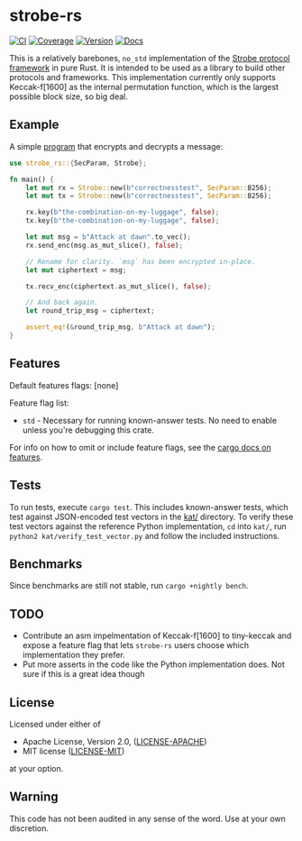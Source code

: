strobe-rs
=========

[![CI](https://github.com/rozbb/strobe-rs/workflows/CI/badge.svg)](https://github.com/rozbb/strobe-rs/actions)
[![Coverage](https://codecov.io/gh/rozbb/strobe-rs/branch/master/graph/badge.svg)](https://codecov.io/gh/rozbb/strobe-rs)
[![Version](https://img.shields.io/crates/v/strobe-rs.svg)](https://crates.io/crates/strobe-rs)
[![Docs](https://docs.rs/strobe-rs/badge.svg)](https://docs.rs/strobe-rs)

This is a relatively barebones, `no_std` implementation of the [Strobe protocol framework][strobe] in pure Rust. It is intended to be used as a library to build other protocols and frameworks. This implementation currently only supports Keccak-f\[1600\] as the internal permutation function, which is the largest possible block size, so big deal.

[strobe]: https://strobe.sourceforge.io/

Example
-------

A simple [program](examples/basic.rs) that encrypts and decrypts a message:

```rust
use strobe_rs::{SecParam, Strobe};

fn main() {
    let mut rx = Strobe::new(b"correctnesstest", SecParam::B256);
    let mut tx = Strobe::new(b"correctnesstest", SecParam::B256);

    rx.key(b"the-combination-on-my-luggage", false);
    tx.key(b"the-combination-on-my-luggage", false);

    let mut msg = b"Attack at dawn".to_vec();
    rx.send_enc(msg.as_mut_slice(), false);

    // Rename for clarity. `msg` has been encrypted in-place.
    let mut ciphertext = msg;

    tx.recv_enc(ciphertext.as_mut_slice(), false);

    // And back again.
    let round_trip_msg = ciphertext;

    assert_eq!(&round_trip_msg, b"Attack at dawn");
}
```

Features
--------

Default features flags: [none]

Feature flag list:

* `std` - Necessary for running known-answer tests. No need to enable unless you're debugging this crate.

For info on how to omit or include feature flags, see the [cargo docs on features](https://doc.rust-lang.org/cargo/reference/specifying-dependencies.html#choosing-features).

Tests
-----

To run tests, execute `cargo test`. This includes known-answer tests, which test against JSON-encoded test vectors in the [kat/](kat/) directory. To verify these test vectors against the reference Python implementation, `cd` into `kat/`, run `python2 kat/verify_test_vector.py` and follow the included instructions.

Benchmarks
----------

Since benchmarks are still not stable, run `cargo +nightly bench`.

TODO
----

* Contribute an asm impelmentation of Keccak-f\[1600\] to tiny-keccak and expose a feature flag that lets `strobe-rs` users choose which implementation they prefer.
* Put more asserts in the code like the Python implementation does. Not sure if this is a great idea though

License
-------

Licensed under either of

 * Apache License, Version 2.0, ([LICENSE-APACHE](LICENSE-APACHE))
 * MIT license ([LICENSE-MIT](LICENSE-MIT))

at your option.

Warning
-------

This code has not been audited in any sense of the word. Use at your own discretion.
